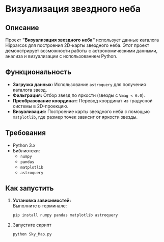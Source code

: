 # Визуализация звездного неба

## Описание
Проект **"Визуализация звездного неба"** использует данные каталога Hipparcos для построения 2D-карты звездного неба. Этот проект демонстрирует возможности работы с астрономическими данными, анализа и визуализации с использованием Python.

## Функциональность
- **Загрузка данных:** Использование `astroquery` для получения каталога звезд.
- **Фильтрация:** Отбор звезд по яркости (звезды с `Vmag < 6.0`).
- **Преобразование координат:** Перевод координат из градусной системы в 2D-проекцию.
- **Визуализация:** Построение карты звездного неба с помощью `matplotlib`, где размер точек зависит от яркости звезды.

## Требования
- Python 3.x
- Библиотеки:
  - `numpy`
  - `pandas`
  - `matplotlib`
  - `astroquery`

## Как запустить
1. **Установка зависимостей:**  
   Выполните в терминале:
   ```bash
   pip install numpy pandas matplotlib astroquery
2. Запустите скрипт
   ```bash
   python Sky_Map.py
